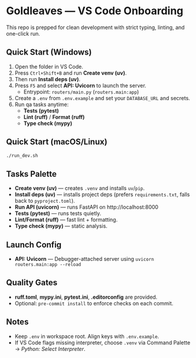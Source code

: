 
# Goldleaves — VS Code Onboarding

This repo is prepped for clean development with strict typing, linting, and one-click run.

## Quick Start (Windows)
1. Open the folder in VS Code.
2. Press `Ctrl+Shift+B` and run **Create venv (uv)**.
3. Then run **Install deps (uv)**.
4. Press `F5` and select **API: Uvicorn** to launch the server.
   - Entrypoint: `routers/main.py` (`routers.main:app`)
5. Create a `.env` from `.env.example` and set your `DATABASE_URL` and secrets.
6. Run qa tasks anytime:
   - **Tests (pytest)**
   - **Lint (ruff)** / **Format (ruff)**
   - **Type check (mypy)**

## Quick Start (macOS/Linux)
```bash
./run_dev.sh
```

## Tasks Palette
- **Create venv (uv)** — creates `.venv` and installs `uv`/`pip`.
- **Install deps (uv)** — installs project deps (prefers `requirements.txt`, falls back to `pyproject.toml`).
- **Run API (uvicorn)** — runs FastAPI on http://localhost:8000
- **Tests (pytest)** — runs tests quietly.
- **Lint/Format (ruff)** — fast lint + formatting.
- **Type check (mypy)** — static analysis.

## Launch Config
- **API: Uvicorn** — Debugger-attached server using `uvicorn routers.main:app --reload`

## Quality Gates
- **ruff.toml**, **mypy.ini**, **pytest.ini**, **.editorconfig** are provided.
- Optional: `pre-commit install` to enforce checks on each commit.

## Notes
- Keep `.env` in workspace root. Align keys with `.env.example`.
- If VS Code flags missing interpreter, choose `.venv` via Command Palette → *Python: Select Interpreter*.
